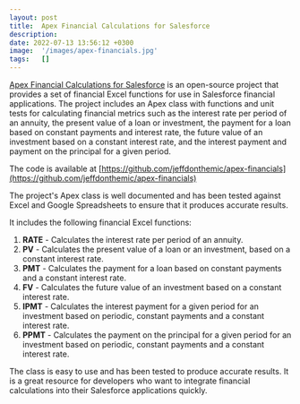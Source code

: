 ```yaml
---
layout: post
title:  Apex Financial Calculations for Salesforce
description: 
date: 2022-07-13 13:56:12 +0300
image:  '/images/apex-financials.jpg'
tags:   []
---
```

[Apex Financial Calculations for Salesforce](https://github.com/jeffdonthemic/apex-financials) is an open-source project that provides a set of financial Excel functions for use in Salesforce financial applications. The project includes an Apex class with functions and unit tests for calculating financial metrics such as the interest rate per period of an annuity, the present value of a loan or investment, the payment for a loan based on constant payments and interest rate, the future value of an investment based on a constant interest rate, and the interest payment and payment on the principal for a given period.

The code is available at [https://github.com/jeffdonthemic/apex-financials](https://github.com/jeffdonthemic/apex-financials)

The project's Apex class is well documented and has been tested against Excel and Google Spreadsheets to ensure that it produces accurate results.

It includes the following financial Excel functions:

1. **RATE** - Calculates the interest rate per period of an annuity.
2. **PV** - Calculates the present value of a loan or an investment, based on a constant interest rate.
3. **PMT** - Calculates the payment for a loan based on constant payments and a constant interest rate.
4. **FV** - Calculates the future value of an investment based on a constant interest rate.
5. **IPMT** - Calculates the interest payment for a given period for an investment based on periodic, constant payments and a constant interest rate.
6. **PPMT** - Calculates the payment on the principal for a given period for an investment based on periodic, constant payments and a constant interest rate.

 The class is easy to use and has been tested to produce accurate results. It is a great resource for developers who want to integrate financial calculations into their Salesforce applications quickly.
